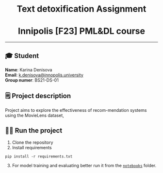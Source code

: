 <h1 align="center">Text detoxification Assignment 
<h1 align="center">Innipolis [F23] PML&DL course</h1> 

___

## 🎓 Student 
**Name**: Karina Denisova 
<br/>
**Email**: k.denisova@innopolis.university
<br/>
**Group numer**: BS21-DS-01

## 🗒 Project description 

Project aims to explore the effectiveness of recom-mendation systems using the MovieLens dataset,

## 🤾‍♀️ Run the project

1) Clone the repository
2) Install requirements
```
pip install -r requirements.txt
```
3) For model training and evaluating better run it from the [`notebooks`](https://github.com/karinaDen/movie-recommender-system/tree/main/notebooks) folder.
